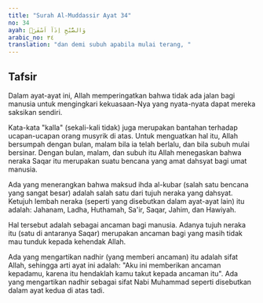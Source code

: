 ```yaml
---
title: "Surah Al-Muddassir Ayat 34"
no: 34
ayah: وَالصُّبْحِ اِذَآ اَسْفَرَۙ
arabic_no: ٣٤
translation: "dan demi subuh apabila mulai terang, "
---
```


## Tafsir

Dalam ayat-ayat ini, Allah memperingatkan bahwa tidak ada jalan bagi manusia untuk mengingkari kekuasaan-Nya yang nyata-nyata dapat mereka saksikan sendiri.

Kata-kata "kalla" (sekali-kali tidak) juga merupakan bantahan terhadap ucapan-ucapan orang musyrik di atas. Untuk menguatkan hal itu, Allah bersumpah dengan bulan, malam bila ia telah berlalu, dan bila subuh mulai bersinar. Dengan bulan, malam, dan subuh itu Allah menegaskan bahwa neraka Saqar itu merupakan suatu bencana yang amat dahsyat bagi umat manusia.

Ada yang menerangkan bahwa maksud ihda al-kubar (salah satu bencana yang sangat besar) adalah salah satu dari tujuh neraka yang dahsyat. Ketujuh lembah neraka (seperti yang disebutkan dalam ayat-ayat lain) itu adalah: Jahanam, Ladha, Huthamah, Sa'ir, Saqar, Jahim, dan Hawiyah.

Hal tersebut adalah sebagai ancaman bagi manusia. Adanya tujuh neraka itu (satu di antaranya Saqar) merupakan ancaman bagi yang masih tidak mau tunduk kepada kehendak Allah.

Ada yang mengartikan nadhir (yang memberi ancaman) itu adalah sifat Allah, sehingga arti ayat ini adalah: "Aku ini memberikan ancaman kepadamu, karena itu hendaklah kamu takut kepada ancaman itu". Ada yang mengartikan nadhir sebagai sifat Nabi Muhammad seperti disebutkan dalam ayat kedua di atas tadi.